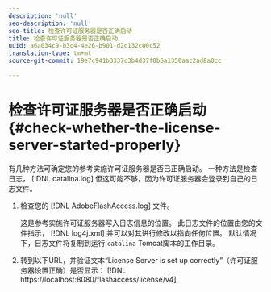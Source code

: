 ```yaml
---
description: 'null'
seo-description: 'null'
seo-title: 检查许可证服务器是否正确启动
title: 检查许可证服务器是否正确启动
uuid: a6a034c9-b3c4-4e26-b901-d2c132c00c52
translation-type: tm+mt
source-git-commit: 19e7c941b3337c3b4d37f0b6a1350aac2ad8a0cc

---
```



# 检查许可证服务器是否正确启动 {#check-whether-the-license-server-started-properly}

有几种方法可确定您的参考实施许可证服务器是否已正确启动。 一种方法是检查日志， [!DNL catalina.log] 但这可能不够，因为许可证服务器会登录到自己的日志文件。
1. 检查您的 [!DNL AdobeFlashAccess.log] 文件。

   这是参考实施许可证服务器写入日志信息的位置。 此日志文件的位置由您的文件指示， [!DNL log4j.xml] 并可以对其进行修改以指向任何位置。 默认情况下，日志文件将复制到运行 `catalina` Tomcat脚本的工作目录。
1. 转到以下URL，并验证文本“License Server is set up correctly”（许可证服务器设置正确）是否显示：
   [!DNL ht<span></span>tps://localhost:8080/flashaccess/license/v4]

